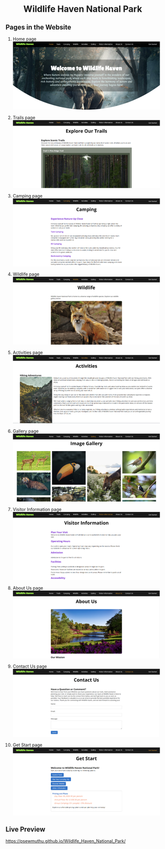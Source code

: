 # <center>Wildlife Haven National Park</center>

## Pages in the Website

1. Home page
   <img src="markdown images/home.PNG">

2. Trails page
   <img src="markdown images/trails.PNG">

3. Camping page
   <img src="markdown images/camping.PNG">

4. Wildlife page
   <img src="markdown images/wildlife.PNG">

5. Activities page
   <img src="markdown images/activities.PNG">

6. Gallery page
   <img src="markdown images/gallery.PNG">

7. Visitor Information page
   <img src="markdown images/visitor information.PNG">

8. About Us page
   <img src="markdown images/about us.PNG">

9. Contact Us page
   <img src="markdown images/contact us.PNG">

10. Get Start page
    <img src="markdown images/get start.PNG">

## Live Preview

https://psewmuthu.github.io/Wildlife_Haven_National_Park/
